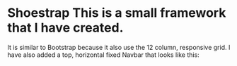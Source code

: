 # Shoestrap This is a small framework that I have created. 
It is similar to Bootstrap because it also use the 12 column, responsive grid. 
I have also added a top, horizontal fixed Navbar that looks like this:
